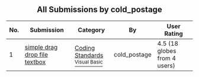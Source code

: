 ﻿<div align="center">

## All Submissions by cold\_postage

</div>

No.  | Submission | Category | By   | User Rating
---- | ---------- | -------- | ---- | -----------
1 | [simple drag drop file textbox<br />](https://github.com/Planet-Source-Code/cold-postage-simple-drag-drop-file-textbox__1-10136) | [Coding Standards<br /><sup>Visual Basic</sup>](../ByCategory/coding-standards__1-43.md) | cold\_postage | 4.5 (18 globes from 4 users)
